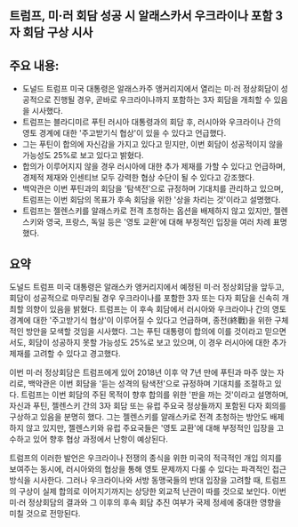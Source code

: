 ## 트럼프, 미·러 회담 성공 시 알래스카서 우크라이나 포함 3자 회담 구상 시사

## 주요 내용:
*   도널드 트럼프 미국 대통령은 알래스카주 앵커리지에서 열리는 미·러 정상회담이 성공적으로 진행될 경우, 곧바로 우크라이나까지 포함하는 3자 회담을 개최할 수 있음을 시사했다.
*   트럼프는 블라디미르 푸틴 러시아 대통령과의 회담 후, 러시아와 우크라이나 간의 영토 경계에 대한 '주고받기식 협상'이 있을 수 있다고 언급했다.
*   그는 푸틴이 합의에 자신감을 가지고 있다고 믿지만, 이번 회담이 성공적이지 않을 가능성도 25%로 보고 있다고 밝혔다.
*   합의가 이루어지지 않을 경우 러시아에 대한 추가 제재를 가할 수 있다고 언급하며, 경제적 제재와 인센티브 모두 강력한 협상 수단이 될 수 있다고 강조했다.
*   백악관은 이번 푸틴과의 회담을 '탐색전'으로 규정하며 기대치를 관리하고 있으며, 트럼프는 이번 회담의 목표가 후속 회담을 위한 '상을 차리는 것'이라고 설명했다.
*   트럼프는 젤렌스키를 알래스카로 전격 초청하는 옵션을 배제하지 않고 있지만, 젤렌스키와 영국, 프랑스, 독일 등은 '영토 교환'에 대해 부정적인 입장을 여러 차례 표명했다.

## 요약

도널드 트럼프 미국 대통령은 알래스카 앵커리지에서 예정된 미·러 정상회담을 앞두고, 회담이 성공적으로 마무리될 경우 우크라이나를 포함한 3자 또는 다자 회담을 신속히 개최할 의향이 있음을 밝혔다. 트럼프는 이 후속 회담에서 러시아와 우크라이나 간의 영토 경계에 대한 '주고받기식 협상'이 이루어질 수 있다고 언급하며, 종전(終戰)을 위한 구체적인 방안을 모색할 것임을 시사했다. 그는 푸틴 대통령이 합의에 이를 것이라고 믿으면서도, 회담이 성공하지 못할 가능성도 25%로 보고 있으며, 이 경우 러시아에 대한 추가 제재를 고려할 수 있다고 경고했다.

이번 미·러 정상회담은 트럼프에게 있어 2018년 이후 약 7년 만에 푸틴과 마주 앉는 자리로, 백악관은 이번 회담을 '듣는 성격의 탐색전'으로 규정하며 기대치를 조절하고 있다. 트럼프는 이번 회담의 주된 목적이 향후 합의를 위한 '판을 까는 것'이라고 설명하며, 자신과 푸틴, 젤렌스키 간의 3자 회담 또는 유럽 주요국 정상들까지 포함된 다자 회의를 구상하고 있음을 분명히 했다. 그는 젤렌스키를 알래스카로 전격 초청하는 방안도 배제하지 않고 있지만, 젤렌스키와 유럽 주요국들은 '영토 교환'에 대해 부정적인 입장을 고수하고 있어 향후 협상 과정에서 난항이 예상된다.

트럼프의 이러한 발언은 우크라이나 전쟁의 종식을 위한 미국의 적극적인 개입 의지를 보여주는 동시에, 러시아와의 협상을 통해 영토 문제까지 다룰 수 있다는 파격적인 접근 방식을 시사한다. 그러나 우크라이나와 서방 동맹국들의 반대 입장을 고려할 때, 트럼프의 구상이 실제 합의로 이어지기까지는 상당한 외교적 난관이 따를 것으로 보인다. 이번 미·러 정상회담의 결과와 그 이후의 후속 회담 추진 여부가 국제 정세에 중대한 영향을 미칠 것으로 전망된다.